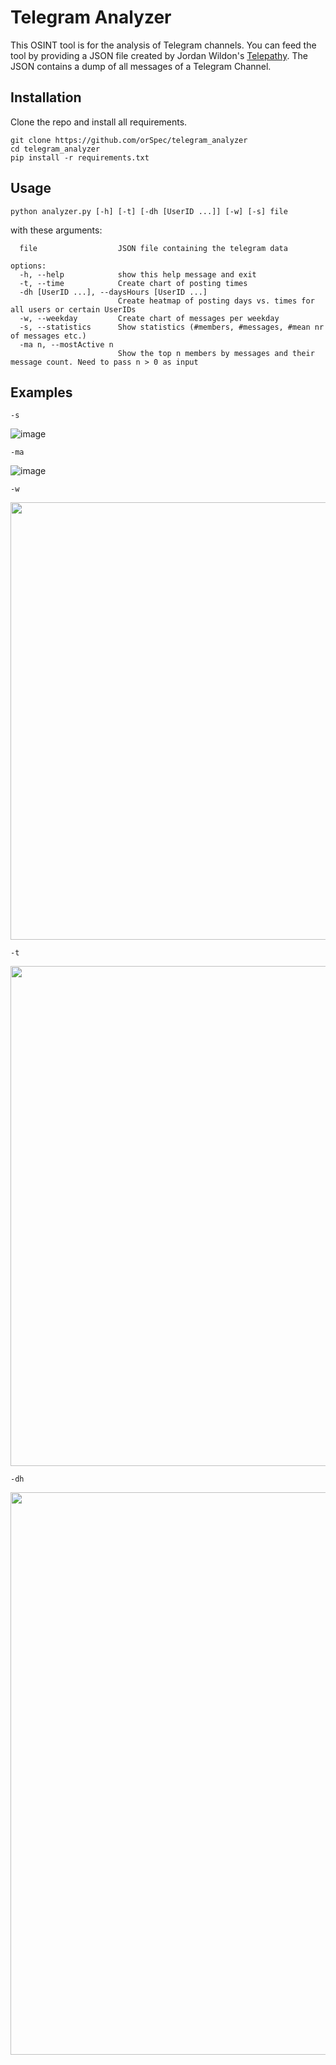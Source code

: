 # Telegram Analyzer
This OSINT tool is for the analysis of Telegram channels. You can feed the tool by providing a JSON file created by Jordan Wildon's [Telepathy](https://github.com/jordanwildon/Telepathy). The JSON contains a dump of all messages of a Telegram Channel.

## Installation
Clone the repo and install all requirements.
```
git clone https://github.com/orSpec/telegram_analyzer
cd telegram_analyzer
pip install -r requirements.txt
```
## Usage
```
python analyzer.py [-h] [-t] [-dh [UserID ...]] [-w] [-s] file
```
with these arguments:
```
  file                  JSON file containing the telegram data

options:
  -h, --help            show this help message and exit
  -t, --time            Create chart of posting times
  -dh [UserID ...], --daysHours [UserID ...]
                        Create heatmap of posting days vs. times for all users or certain UserIDs
  -w, --weekday         Create chart of messages per weekday
  -s, --statistics      Show statistics (#members, #messages, #mean nr of messages etc.)
  -ma n, --mostActive n
                        Show the top n members by messages and their message count. Need to pass n > 0 as input
```

## Examples
```
-s
```
![image](https://user-images.githubusercontent.com/59450716/157318093-edef0288-38f9-444b-b35f-a398c87113ad.png)


```
-ma
```
![image](https://user-images.githubusercontent.com/59450716/157317931-1b7203bf-e6b2-4c1e-869e-a1e789ba5901.png)

```
-w
```
<img src="https://user-images.githubusercontent.com/59450716/157318289-d6b6c08f-b3d0-46c0-b5da-5f28430185ed.png" width="700">

```
-t
```
<img src="https://user-images.githubusercontent.com/59450716/157318617-4a9195d9-c8b8-4617-9156-bc21cf5e9314.png" width="800">

```
-dh
```
<img src="https://user-images.githubusercontent.com/59450716/157318706-f0e0de57-0994-45a5-bc1a-c0e3399f525e.png" width="900">
